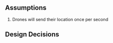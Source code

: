 
Assumptions
-------------
1. Drones will send their location once per second

Design Decisions
----------------
